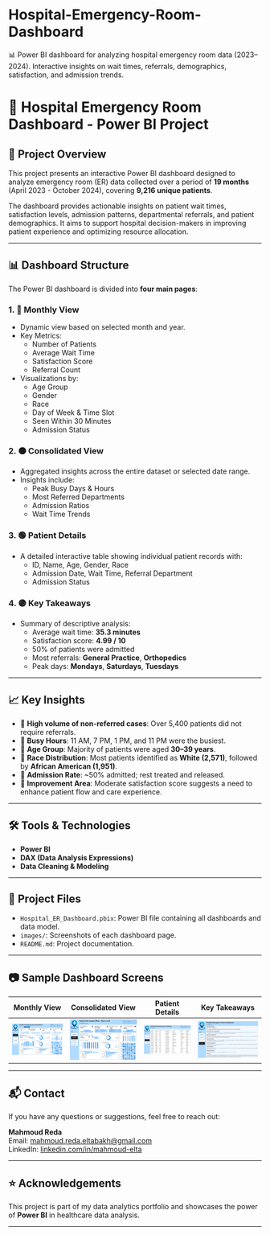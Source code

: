 # Hospital-Emergency-Room-Dashboard
📊 Power BI dashboard for analyzing hospital emergency room data (2023–2024). Interactive insights on wait times, referrals, demographics, satisfaction, and admission trends.

# 🏥 Hospital Emergency Room Dashboard - Power BI Project

## 📌 Project Overview

This project presents an interactive Power BI dashboard designed to analyze emergency room (ER) data collected over a period of **19 months** (April 2023 - October 2024), covering **9,216 unique patients**.

The dashboard provides actionable insights on patient wait times, satisfaction levels, admission patterns, departmental referrals, and patient demographics. It aims to support hospital decision-makers in improving patient experience and optimizing resource allocation.

---

## 📊 Dashboard Structure

The Power BI dashboard is divided into **four main pages**:

### 1. 🔵 Monthly View
- Dynamic view based on selected month and year.
- Key Metrics:
  - Number of Patients
  - Average Wait Time
  - Satisfaction Score
  - Referral Count
- Visualizations by:
  - Age Group
  - Gender
  - Race
  - Day of Week & Time Slot
  - Seen Within 30 Minutes
  - Admission Status

### 2. 🟠 Consolidated View
- Aggregated insights across the entire dataset or selected date range.
- Insights include:
  - Peak Busy Days & Hours
  - Most Referred Departments
  - Admission Ratios
  - Wait Time Trends

### 3. 🟢 Patient Details
- A detailed interactive table showing individual patient records with:
  - ID, Name, Age, Gender, Race
  - Admission Date, Wait Time, Referral Department
  - Admission Status

### 4. 🟣 Key Takeaways
- Summary of descriptive analysis:
  - Average wait time: **35.3 minutes**
  - Satisfaction score: **4.99 / 10**
  - 50% of patients were admitted
  - Most referrals: **General Practice**, **Orthopedics**
  - Peak days: **Mondays**, **Saturdays**, **Tuesdays**

---

## 📈 Key Insights

- 🔹 **High volume of non-referred cases**: Over 5,400 patients did not require referrals.
- 🔹 **Busy Hours**: 11 AM, 7 PM, 1 PM, and 11 PM were the busiest.
- 🔹 **Age Group**: Majority of patients were aged **30–39 years**.
- 🔹 **Race Distribution**: Most patients identified as **White (2,571)**, followed by **African American (1,951)**.
- 🔹 **Admission Rate**: ~50% admitted; rest treated and released.
- 🔹 **Improvement Area**: Moderate satisfaction score suggests a need to enhance patient flow and care experience.

---

## 🛠️ Tools & Technologies

- **Power BI**
- **DAX (Data Analysis Expressions)**
- **Data Cleaning & Modeling**

---

## 📁 Project Files

- `Hospital_ER_Dashboard.pbix`: Power BI file containing all dashboards and data model.
- `images/`: Screenshots of each dashboard page.
- `README.md`: Project documentation.

---

## 📷 Sample Dashboard Screens

| Monthly View | Consolidated View | Patient Details | Key Takeaways |
|--------------|-------------------|-----------------|----------------|
| ![Monthly](images/Monthly_View.png) | ![Consolidated](images/Consolidated_View.png) | ![Details](images/Patient_Details.png) | ![Insights](images/Key_Takeaways.png) |

---

## 📬 Contact

If you have any questions or suggestions, feel free to reach out:

**Mahmoud Reda**  
Email: mahmoud.reda.eltabakh@gmail.com  
LinkedIn: [linkedin.com/in/mahmoud-elta](https://www.linkedin.com/in/mahmoud-elta)  

---

## ⭐ Acknowledgements

This project is part of my data analytics portfolio and showcases the power of **Power BI** in healthcare data analysis.  

---


